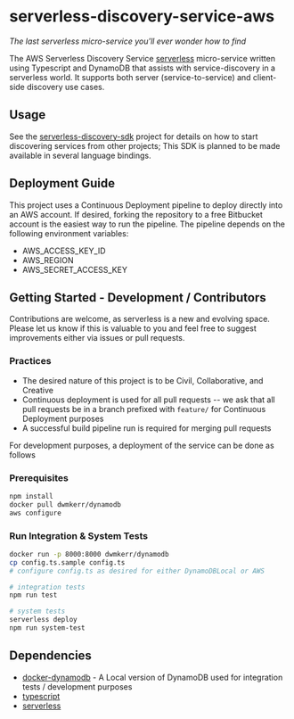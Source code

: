 # serverless-discovery-service-aws

*The last serverless micro-service you'll ever wonder how to find*

The AWS Serverless Discovery Service [serverless](serverless.com) micro-service written using Typescript and DynamoDB that assists with service-discovery in a serverless world. It supports both server (service-to-service) and client-side discovery use cases.

## Usage
See the [serverless-discovery-sdk](https://github.com/adastradev/serverless-discovery-sdk-js.git) project for details on how to start discovering services from other projects; This SDK is planned to be made available in several language bindings.

## Deployment Guide
This project uses a Continuous Deployment pipeline to deploy directly into an AWS account. If desired, forking the repository to a free Bitbucket account is the easiest way to run the pipeline. The pipeline depends on the following environment variables:
* AWS_ACCESS_KEY_ID
* AWS_REGION
* AWS_SECRET_ACCESS_KEY

## Getting Started - Development / Contributors
Contributions are welcome, as serverless is a new and evolving space. Please let us know if this is valuable to you and feel free to suggest improvements either via issues or pull requests.

### Practices
* The desired nature of this project is to be Civil, Collaborative, and Creative
* Continuous deployment is used for all pull requests -- we ask that all pull requests be in a branch prefixed with `feature/` for Continuous Deployment purposes
* A successful build pipeline run is required for merging pull requests

For development purposes, a deployment of the service can be done as follows

### Prerequisites
```sh
npm install
docker pull dwmkerr/dynamodb
aws configure
```

### Run Integration & System Tests 
```sh
docker run -p 8000:8000 dwmkerr/dynamodb
cp config.ts.sample config.ts
# configure config.ts as desired for either DynamoDBLocal or AWS

# integration tests
npm run test

# system tests
serverless deploy
npm run system-test
```

## Dependencies
* [docker-dynamodb](https://github.com/dwmkerr/docker-dynamodb) - A Local version of DynamoDB used for integration tests / development purposes
* [typescript](https://www.npmjs.com/package/typescript)
* [serverless](serverless.com)
